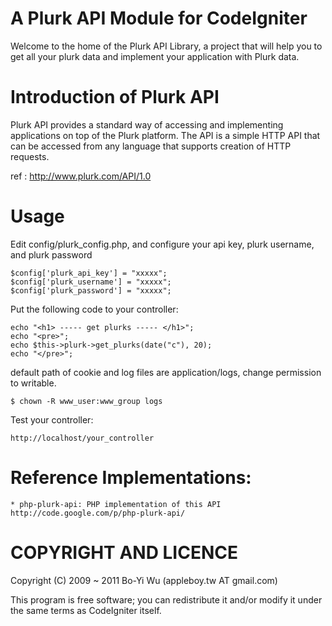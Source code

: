A Plurk API Module for CodeIgniter
===============

Welcome to the home of the Plurk API Library, a project that will help you to get all your plurk data and implement your application with Plurk data.

Introduction of Plurk API
===============

Plurk API provides a standard way of accessing and implementing applications on top of the Plurk platform. The API is a simple HTTP API that can be accessed from any language that supports creation of HTTP requests.

ref : http://www.plurk.com/API/1.0

Usage
===============

Edit config/plurk_config.php, and configure your api key, plurk username, and plurk password

    $config['plurk_api_key'] = "xxxxx";
    $config['plurk_username'] = "xxxxx";
    $config['plurk_password'] = "xxxxx";
    
Put the following code to your controller:

    echo "<h1> ----- get plurks ----- </h1>";
    echo "<pre>";
    echo $this->plurk->get_plurks(date("c"), 20);
    echo "</pre>";

default path of cookie and log files are application/logs, change permission to writable.

    $ chown -R www_user:www_group logs 

Test your controller:

    http://localhost/your_controller

Reference Implementations:
===============

    * php-plurk-api: PHP implementation of this API http://code.google.com/p/php-plurk-api/ 

COPYRIGHT AND LICENCE
===============

Copyright (C) 2009 ~ 2011 Bo-Yi Wu (appleboy.tw AT gmail.com)

This program is free software; you can redistribute it and/or modify it under the same terms as CodeIgniter itself.
